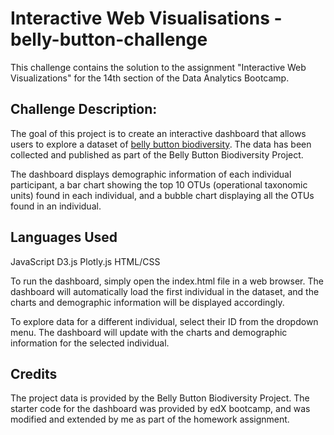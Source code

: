 # Interactive Web Visualisations -  belly-button-challenge

This challenge contains the solution to the assignment "Interactive Web Visualizations" for the 14th section of the Data Analytics Bootcamp.

## Challenge Description:

The goal of this project is to create an interactive dashboard that allows users to explore a dataset of [belly button biodiversity](http://robdunnlab.com/projects/belly-button-biodiversity/). The data has been collected and published as part of the Belly Button Biodiversity Project.

The dashboard displays demographic information of each individual participant, a bar chart showing the top 10 OTUs (operational taxonomic units) found in each individual, and a bubble chart displaying all the OTUs found in an individual.

## Languages Used

JavaScript
D3.js
Plotly.js
HTML/CSS


To run the dashboard, simply open the index.html file in a web browser. The dashboard will automatically load the first individual in the dataset, and the charts and demographic information will be displayed accordingly.

To explore data for a different individual, select their ID from the dropdown menu. The dashboard will update with the charts and demographic information for the selected individual.

## Credits

The project data is provided by the Belly Button Biodiversity Project. The starter code for the dashboard was provided by edX bootcamp, and was modified and extended by me as part of the homework assignment.